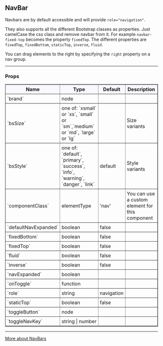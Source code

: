 ## NavBar

Navbars are by default accessible and will provide `role="navigation"`.

They also supports all the different Bootstrap classes as properties. Just camelCase the css class and remove navbar from it. For example `navbar-fixed-top` becomes the property `fixedTop`. 
The different properties are `fixedTop`, `fixedBottom`, `staticTop`, `inverse`, `fluid`.

You can drag elements to the right by specifying the `right` property on a nav group.

---

### Props

<table border = "1" style="width: 100%"}>
 <thead style = "background-color: GhostWhite">
 <tr>
  <th style="padding:5px">Name</th>
  <th style="padding:5px">Type</th>
  <th style="padding:5px">Default</th>
  <th style="padding:5px">Description</th>
 </tr>
 </thead>
 <tbody>
  <tr>
   <td style="padding:5px"><span>`brand`</span><span> </span></td>
   <td style="padding:5px"><div>node</div></td>
   <td style="padding:5px"></td>
   <td style="padding:5px"><div></div></td>
  </tr>
  <tr>
   <td style="padding:5px"><span>`bsSize`</span><span> </span></td>
   <td style="padding:5px"><div>one of: `xsmall` or `xs`, `small` or `sm`,`medium` or `md`, `large` or `lg`</div></td>
   <td style="padding:5px"></td>
   <td style="padding:5px"><div><p>Size variants</p></div></td>
  </tr>
  <tr>
   <td style="padding:5px"><span>`bsStyle`</span><span> </span></td>
   <td style="padding:5px"><div>one of: `default`, `primary`, `success`, `info`, `warning`, `danger`, `link`</div></td>
   <td style="padding:5px"><div>default</div></td>
   <td style="padding:5px"><div><p>Style variants</p></div></td>
  </tr>
  <tr>
   <td style="padding:5px"><span>`componentClass`</span><span> </span></td>
   <td style="padding:5px"><div>elementType</div></td>
   <td style="padding:5px"><div>'nav'</div></td>
   <td style="padding:5px"><div>You can use a custom element for this component</div></td>
  </tr>
  <tr>
   <td style="padding:5px"><span>`defaultNavExpanded`</span><span> </span></td>
   <td style="padding:5px"><div>boolean</div></td>
   <td style="padding:5px"><div>false</div></td>
   <td style="padding:5px"><div></div></td>
  </tr>
  <tr>
   <td style="padding:5px"><span>`fixedBottom`</span><span> </span></td>
   <td style="padding:5px"><div>boolean</div></td>
   <td style="padding:5px"><div>false</div></td>
   <td style="padding:5px"><div></div></td>
  </tr>
  <tr>
   <td style="padding:5px"><span>`fixedTop`</span><span> </span></td>
   <td style="padding:5px"><div>boolean</div></td>
   <td style="padding:5px"><div>false</div></td>
   <td style="padding:5px"><div></div></td>
  </tr>
  <tr>
   <td style="padding:5px"><span>`fluid`</span><span> </span></td>
   <td style="padding:5px"><div>boolean</div></td>
   <td style="padding:5px"><div>false</div></td>
   <td style="padding:5px"><div></div></td>
  </tr>
  <tr>
   <td style="padding:5px"><span>`inverse`</span><span> </span></td>
   <td style="padding:5px"><div>boolean</div></td>
   <td style="padding:5px"><div>false</div></td>
   <td style="padding:5px"><div></div></td>
  </tr>
  <tr>
   <td style="padding:5px"><span>`navExpanded`</span><span> </span></td>
   <td style="padding:5px"><div>boolean</div></td>
   <td style="padding:5px"><div></div></td>
   <td style="padding:5px"><div></div></td>
  </tr>
  <tr>
   <td style="padding:5px"><span>`onToggle`</span><span> </span></td>
   <td style="padding:5px"><div>function</div></td>
   <td style="padding:5px"><div></div></td>
   <td style="padding:5px"><div></div></td>
  </tr>
   <tr>
   <td style="padding:5px"><span>`role`</span><span> </span></td>
   <td style="padding:5px"><div>string</div></td>
   <td style="padding:5px"><div>navigation</div></td>
   <td style="padding:5px"><div></div></td>
  </tr>
  <tr>
   <td style="padding:5px"><span>`staticTop`</span><span> </span></td>
   <td style="padding:5px"><div>boolean</div></td>
   <td style="padding:5px"><div>false</div></td>
   <td style="padding:5px"><div></div></td>
  </tr>
  <tr>
   <td style="padding:5px"><span>`toggleButton`</span><span> </span></td>
   <td style="padding:5px"><div>node</div></td>
   <td style="padding:5px"><div></div></td>
   <td style="padding:5px"><div></div></td>
  </tr>
  <tr>
   <td style="padding:5px"><span>`toggleNavKey`</span><span> </span></td>
   <td style="padding:5px"><div>string | number</div></td>
   <td style="padding:5px"><div></div></td>
   <td style="padding:5px"><div></div></td>
  </tr>
 </tbody>
</table>

---

<a href="http://react-bootstrap.github.io/components.html#navbars" target="_blank">More about NavBars</a>